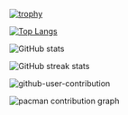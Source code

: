 [![trophy](https://github-profile-trophy.vercel.app/?username=MelvinGGS)](https://github.com/ryo-ma/github-profile-trophy)

[![Top Langs](https://github-readme-stats.vercel.app/api/top-langs/?username=MelvinGGS)](https://github.com/anuraghazra/github-readme-stats)

![GitHub stats](https://github-readme-stats.vercel.app/api?username=MelvinGGS&show_icons=true)  

![GitHub streak stats](https://streak-stats.demolab.com/?user=MelvinGGS)  

![github-user-contribution](https://github.com/user-attachments/assets/4f648d54-3f62-4a19-9957-a6f7134443c0)

<picture>
  <source media="(prefers-color-scheme: dark)" srcset="https://raw.githubusercontent.com/MelvinGGS/MelvinGGS/output/pacman-contribution-graph-dark.svg">
  <source media="(prefers-color-scheme: light)" srcset="https://raw.githubusercontent.com/MelvinGGS/MelvinGGS/output/pacman-contribution-graph.svg">
  <img alt="pacman contribution graph" src="https://raw.githubusercontent.com/MelvinGGS/MelvinGGS/output/pacman-contribution-graph.svg">
</picture>

###
